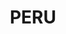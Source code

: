---
title: PERU
crosslinks:
- place
- youtubefactsbot
- autotldr
- argentina
- Paladins
- notArgentina
- GreenLattice
- youtubot
- MassdropBot
- xkcd
- science
- todayilearned
- placehearts
- papertowns
- chile
- The_Donald
- latinos
- DeepGreenResistance
- HIMYM
- Suomi
---